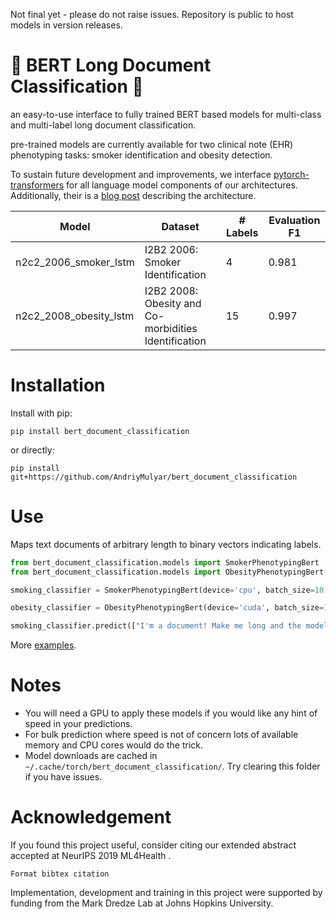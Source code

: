 Not final yet - please do not raise issues. Repository is public to host models in version releases.
# :book: BERT Long Document Classification :book:
an easy-to-use interface to fully trained BERT based models for multi-class and multi-label long document classification.

pre-trained models are currently available for two clinical note (EHR) phenotyping tasks: smoker identification and obesity detection.

To sustain future development and improvements, we interface [pytorch-transformers](https://github.com/huggingface/pytorch-transformers)
for all language model components of our architectures. Additionally, their is a [blog post](http://andriymulyar.com/blog/bert-document-classification) describing the architecture.

| Model             |          Dataset |  # Labels |  Evaluation F1 |
|-------------------|------------------|--------|----------|
|   n2c2_2006_smoker_lstm   | I2B2 2006: Smoker Identification            | 4 |      0.981        |
| n2c2_2008_obesity_lstm | I2B2 2008: Obesity and Co-morbidities Identification    | 15 |      0.997        |

# Installation

Install with pip:

```
pip install bert_document_classification
```

or directly:

```
pip install git+https://github.com/AndriyMulyar/bert_document_classification
```

# Use
Maps text documents of arbitrary length to binary vectors indicating labels.
```python
from bert_document_classification.models import SmokerPhenotypingBert
from bert_document_classification.models import ObesityPhenotypingBert

smoking_classifier = SmokerPhenotypingBert(device='cpu', batch_size=10) #defaults to GPU prediction

obesity_classifier = ObesityPhenotypingBert(device='cuda', batch_size=10) #or CPU if you would like.

smoking_classifier.predict(["I'm a document! Make me long and the model can still perform well!"])
```
More [examples](/examples).



# Notes
- You will need a GPU to apply these models if you would like any hint of speed in your predictions.
- For bulk prediction where speed is not of concern lots of available memory and CPU cores would do the trick.
- Model downloads are cached in `~/.cache/torch/bert_document_classification/`. Try clearing this folder if you have issues.



# Acknowledgement
If you found this project useful, consider citing our extended abstract accepted at NeurIPS 2019 ML4Health .

```
Format bibtex citation
```

Implementation, development and training in this project were supported by funding from the Mark Dredze Lab at Johns Hopkins University.
